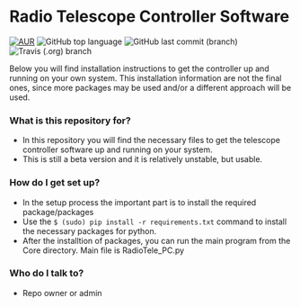 # Radio Telescope Controller Software #

[![AUR](https://img.shields.io/aur/license/yaourt.svg?style=plastic)](https://github.com/dimst23/RadioTelescope_Controller/blob/master/LICENSE)
![GitHub top language](https://img.shields.io/github/languages/top/dimst23/RadioTelescope_Controller.svg?style=plastic)
![GitHub last commit (branch)](https://img.shields.io/github/last-commit/dimst23/RadioTelescope_Controller.svg?style=plastic)  
![Travis (.org) branch](https://img.shields.io/travis/dimst23/RadioTelescope_Controller/master.svg?style=plastic)

Below you will find installation instructions to get the controller up and running on your own system.
This installation information are not the final ones, since more packages may be used and/or a different approach will be used.

### What is this repository for? ###

* In this repository you will find the necessary files to get the telescope controller software up and running on your system.
* This is still a beta version and it is relatively unstable, but usable.

### How do I get set up? ###

* In the setup process the important part is to install the required package/packages
* Use the `$ (sudo) pip install -r requirements.txt` command to install the necessary packages for python.
* After the installtion of packages, you can run the main program from the Core directory. Main file is RadioTele_PC.py

### Who do I talk to? ###

* Repo owner or admin
